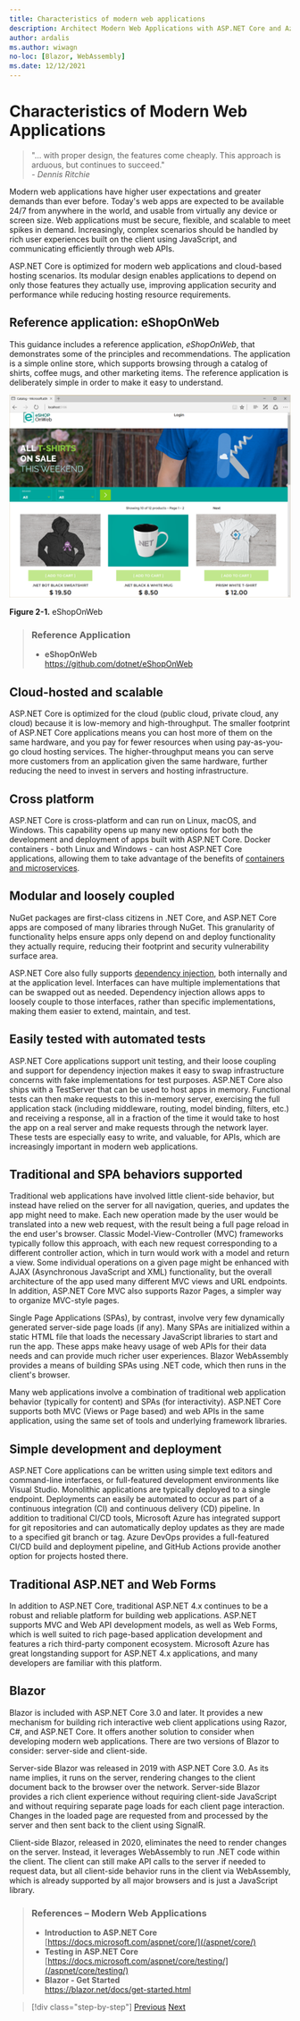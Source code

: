 ```yaml
---
title: Characteristics of modern web applications
description: Architect Modern Web Applications with ASP.NET Core and Azure | Characteristics of modern web applications
author: ardalis
ms.author: wiwagn
no-loc: [Blazor, WebAssembly]
ms.date: 12/12/2021
---
```


# Characteristics of Modern Web Applications

> "… with proper design, the features come cheaply. This approach is arduous, but continues to succeed."  
> _\- Dennis Ritchie_

Modern web applications have higher user expectations and greater demands than ever before. Today's web apps are expected to be available 24/7 from anywhere in the world, and usable from virtually any device or screen size. Web applications must be secure, flexible, and scalable to meet spikes in demand. Increasingly, complex scenarios should be handled by rich user experiences built on the client using JavaScript, and communicating efficiently through web APIs.

ASP.NET Core is optimized for modern web applications and cloud-based hosting scenarios. Its modular design enables applications to depend on only those features they actually use, improving application security and performance while reducing hosting resource requirements.

## Reference application: eShopOnWeb

This guidance includes a reference application, _eShopOnWeb_, that demonstrates some of the principles and recommendations. The application is a simple online store, which supports browsing through a catalog of shirts, coffee mugs, and other marketing items. The reference application is deliberately simple in order to make it easy to understand.

![eShopOnWeb](./media/image2-1.png)

**Figure 2-1.** eShopOnWeb

> ### Reference Application
>
> - **eShopOnWeb**  
>   <https://github.com/dotnet/eShopOnWeb>

## Cloud-hosted and scalable

ASP.NET Core is optimized for the cloud (public cloud, private cloud, any cloud) because it is low-memory and high-throughput. The smaller footprint of ASP.NET Core applications means you can host more of them on the same hardware, and you pay for fewer resources when using pay-as-you-go cloud hosting services. The higher-throughput means you can serve more customers from an application given the same hardware, further reducing the need to invest in servers and hosting infrastructure.

## Cross platform

ASP.NET Core is cross-platform and can run on Linux, macOS, and Windows. This capability opens up many new options for both the development and deployment of apps built with ASP.NET Core. Docker containers - both Linux and Windows - can host ASP.NET Core applications, allowing them to take advantage of the benefits of [containers and microservices](../microservices/index.md).

## Modular and loosely coupled

NuGet packages are first-class citizens in .NET Core, and ASP.NET Core apps are composed of many libraries through NuGet. This granularity of functionality helps ensure apps only depend on and deploy functionality they actually require, reducing their footprint and security vulnerability surface area.

ASP.NET Core also fully supports [dependency injection](https://deviq.com/dependency-injection/), both internally and at the application level. Interfaces can have multiple implementations that can be swapped out as needed. Dependency injection allows apps to loosely couple to those interfaces, rather than specific implementations, making them easier to extend, maintain, and test.

## Easily tested with automated tests

ASP.NET Core applications support unit testing, and their loose coupling and support for dependency injection makes it easy to swap infrastructure concerns with fake implementations for test purposes. ASP.NET Core also ships with a TestServer that can be used to host apps in memory. Functional tests can then make requests to this in-memory server, exercising the full application stack (including middleware, routing, model binding, filters, etc.) and receiving a response, all in a fraction of the time it would take to host the app on a real server and make requests through the network layer. These tests are especially easy to write, and valuable, for APIs, which are increasingly important in modern web applications.

## Traditional and SPA behaviors supported

Traditional web applications have involved little client-side behavior, but instead have relied on the server for all navigation, queries, and updates the app might need to make. Each new operation made by the user would be translated into a new web request, with the result being a full page reload in the end user's browser. Classic Model-View-Controller (MVC) frameworks typically follow this approach, with each new request corresponding to a different controller action, which in turn would work with a model and return a view. Some individual operations on a given page might be enhanced with AJAX (Asynchronous JavaScript and XML) functionality, but the overall architecture of the app used many different MVC views and URL endpoints. In addition, ASP.NET Core MVC also supports Razor Pages, a simpler way to organize MVC-style pages.

Single Page Applications (SPAs), by contrast, involve very few dynamically generated server-side page loads (if any). Many SPAs are initialized within a static HTML file that loads the necessary JavaScript libraries to start and run the app. These apps make heavy usage of web APIs for their data needs and can provide much richer user experiences. Blazor WebAssembly provides a means of building SPAs using .NET code, which then runs in the client's browser.

Many web applications involve a combination of traditional web application behavior (typically for content) and SPAs (for interactivity). ASP.NET Core supports both MVC (Views or Page based) and web APIs in the same application, using the same set of tools and underlying framework libraries.

## Simple development and deployment

ASP.NET Core applications can be written using simple text editors and command-line interfaces, or full-featured development environments like Visual Studio. Monolithic applications are typically deployed to a single endpoint. Deployments can easily be automated to occur as part of a continuous integration (CI) and continuous delivery (CD) pipeline. In addition to traditional CI/CD tools, Microsoft Azure has integrated support for git repositories and can automatically deploy updates as they are made to a specified git branch or tag. Azure DevOps provides a full-featured CI/CD build and deployment pipeline, and GitHub Actions provide another option for projects hosted there.

## Traditional ASP.NET and Web Forms

In addition to ASP.NET Core, traditional ASP.NET 4.x continues to be a robust and reliable platform for building web applications. ASP.NET supports MVC and Web API development models, as well as Web Forms, which is well suited to rich page-based application development and features a rich third-party component ecosystem. Microsoft Azure has great longstanding support for ASP.NET 4.x applications, and many developers are familiar with this platform.

## Blazor

Blazor is included with ASP.NET Core 3.0 and later. It provides a new mechanism for building rich interactive web client applications using Razor, C#, and ASP.NET Core. It offers another solution to consider when developing modern web applications. There are two versions of Blazor to consider: server-side and client-side.

Server-side Blazor was released in 2019 with ASP.NET Core 3.0. As its name implies, it runs on the server, rendering changes to the client document back to the browser over the network. Server-side Blazor provides a rich client experience without requiring client-side JavaScript and without requiring separate page loads for each client page interaction. Changes in the loaded page are requested from and processed by the server and then sent back to the client using SignalR.

Client-side Blazor, released in 2020, eliminates the need to render changes on the server. Instead, it leverages WebAssembly to run .NET code within the client. The client can still make API calls to the server if needed to request data, but all client-side behavior runs in the client via WebAssembly, which is already supported by all major browsers and is just a JavaScript library.

> ### References – Modern Web Applications
>
> - **Introduction to ASP.NET Core**  
>   [https://docs.microsoft.com/aspnet/core/](/aspnet/core/)
> - **Testing in ASP.NET Core**  
>   [https://docs.microsoft.com/aspnet/core/testing/](/aspnet/core/testing/)
> - **Blazor - Get Started**  
>   <https://blazor.net/docs/get-started.html>

>[!div class="step-by-step"]
>[Previous](index.md)
>[Next](choose-between-traditional-web-and-single-page-apps.md)
